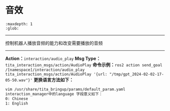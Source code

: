 # 音效

```{toctree}
:maxdepth: 1
:glob:
```

------
控制机器人播放音频的能力和改变需要播放的音频

------
**Action：**`interaction/audio_play`
**Msg Type：**`tita_interaction_msgs/action/AudioPlay`
**命令示例：**`ros2 action send_goal /[namespace]/interaction/audio_play tita_interaction_msgs/action/AudioPlay '{url: "/tmp/gpt_2024-02-02-17-05-50.wav"}'`
**更换语言方法如下：**
``` bash
vim /usr/share/tita_bringup/params/default_param.yaml
interaction_manager中的language 字段意义如下：
0: Chinese
1: English
````